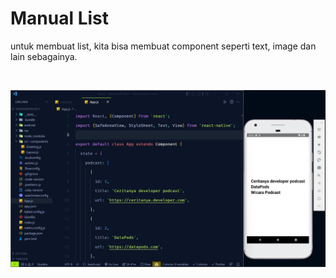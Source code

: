 # Manual List

untuk membuat list, kita bisa membuat component seperti text, image dan lain sebagainya.

<br/>

![](./image/manual-list.png)
